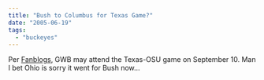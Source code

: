 ```yaml
---
title: "Bush to Columbus for Texas Game?"
date: "2005-06-19"
tags: 
  - "buckeyes"
---
```


Per [Fanblogs](http://www.fanblogs.com/texas/005228.php), GWB may attend the Texas-OSU game on September 10. Man I bet Ohio is sorry it went for Bush now...
